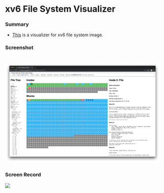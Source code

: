 # xv6 File System Visualizer

### Summary

- [This](https://shawnzhong.github.io/xv6-file-system-visualizer/) is a visualizer for xv6 file system image.

### Screenshot

# ![screenshot](screenshot.png)

### Screen Record

<img src="screenrecord.gif" align="center">